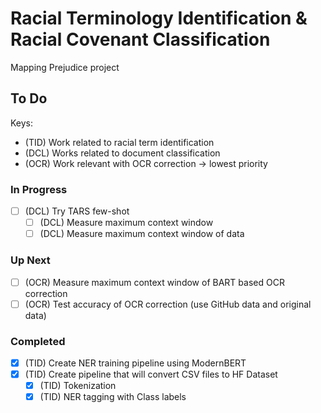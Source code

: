 # Racial Terminology Identification & Racial Covenant Classification

Mapping Prejudice project

## To Do
Keys:
- (TID) Work related to racial term identification
- (DCL) Works related to document classification
- (OCR) Work relevant with OCR correction -> lowest priority

### In Progress
- [ ] (DCL) Try TARS few-shot
    - [ ] (DCL) Measure maximum context window
    - [ ] (DCL) Measure maximum context window of data

### Up Next
- [ ] (OCR) Measure maximum context window of BART based OCR correction
- [ ] (OCR) Test accuracy of OCR correction (use GitHub data and original data)

### Completed
- [x] (TID) Create NER training pipeline using ModernBERT
- [x] (TID) Create pipeline that will convert CSV files to HF Dataset
    - [x] (TID) Tokenization
    - [x] (TID) NER tagging with Class labels

